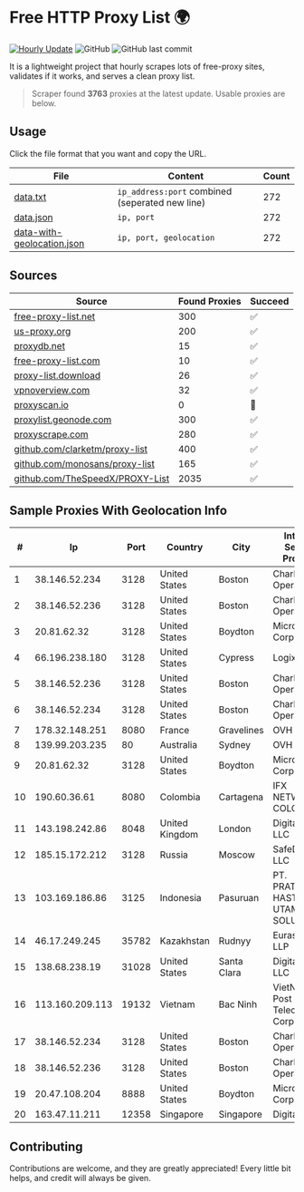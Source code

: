 
# Free HTTP Proxy List 🌍

[![Hourly Update](https://github.com/mertguvencli/http-proxy-list/actions/workflows/main.yml/badge.svg?branch=main)](https://github.com/mertguvencli/http-proxy-list/actions/workflows/main.yml)
![GitHub](https://img.shields.io/github/license/mertguvencli/http-proxy-list)
![GitHub last commit](https://img.shields.io/github/last-commit/mertguvencli/http-proxy-list)

It is a lightweight project that hourly scrapes lots of free-proxy sites, validates if it works, and serves a clean proxy list.


> Scraper found **3763** proxies at the latest update. Usable proxies are below.

## Usage

Click the file format that you want and copy the URL.


|File|Content|Count|
|----|-------|-----|
|[data.txt](https://raw.githubusercontent.com/mertguvencli/http-proxy-list/main/proxy-list/data.txt)|`ip_address:port` combined (seperated new line)|272|
|[data.json](https://raw.githubusercontent.com/mertguvencli/http-proxy-list/main/proxy-list/data.json)|`ip, port`|272|
|[data-with-geolocation.json](https://raw.githubusercontent.com/mertguvencli/http-proxy-list/main/proxy-list/data-with-geolocation.json)|`ip, port, geolocation`|272|

## Sources

|Source|Found Proxies|Succeed|
|------|-------------|-------|
|[free-proxy-list.net](https://free-proxy-list.net)|300|✅|
|[us-proxy.org](https://www.us-proxy.org)|200|✅|
|[proxydb.net](http://proxydb.net)|15|✅|
|[free-proxy-list.com](https://free-proxy-list.com/?page=&port=&type%5B%5D=http&type%5B%5D=https&up_time=0&search=Search)|10|✅|
|[proxy-list.download](https://www.proxy-list.download/HTTP)|26|✅|
|[vpnoverview.com](https://vpnoverview.com/privacy/anonymous-browsing/free-proxy-servers)|32|✅|
|[proxyscan.io](https://www.proxyscan.io)|0|🚫|
|[proxylist.geonode.com](https://proxylist.geonode.com/api/proxy-list?limit=300&page=1&sort_by=lastChecked&sort_type=desc&protocols=http,https)|300|✅|
|[proxyscrape.com](https://api.proxyscrape.com/v2/?request=displayproxies&protocol=http&timeout=10000&country=all&ssl=all&anonymity=all)|280|✅|
|[github.com/clarketm/proxy-list](https://raw.githubusercontent.com/clarketm/proxy-list/master/proxy-list-raw.txt)|400|✅|
|[github.com/monosans/proxy-list](https://raw.githubusercontent.com/monosans/proxy-list/main/proxies/http.txt)|165|✅|
|[github.com/TheSpeedX/PROXY-List](https://raw.githubusercontent.com/TheSpeedX/PROXY-List/master/http.txt)|2035|✅|


## Sample Proxies With Geolocation Info

|#|Ip|Port|Country|City|Internet Service Provider|
|-|--|----|-------|----|-------------------------|
|1|38.146.52.234|3128|United States|Boston|Charles River Operation|
|2|38.146.52.236|3128|United States|Boston|Charles River Operation|
|3|20.81.62.32|3128|United States|Boydton|Microsoft Corporation|
|4|66.196.238.180|3128|United States|Cypress|Logix|
|5|38.146.52.236|3128|United States|Boston|Charles River Operation|
|6|38.146.52.234|3128|United States|Boston|Charles River Operation|
|7|178.32.148.251|8080|France|Gravelines|OVH SAS|
|8|139.99.203.235|80|Australia|Sydney|OVH SAS|
|9|20.81.62.32|3128|United States|Boydton|Microsoft Corporation|
|10|190.60.36.61|8080|Colombia|Cartagena|IFX NETWORKS COLOMBIA|
|11|143.198.242.86|8048|United Kingdom|London|DigitalOcean, LLC|
|12|185.15.172.212|3128|Russia|Moscow|SafeData LLC|
|13|103.169.186.86|3125|Indonesia|Pasuruan|PT. PRATAMA HASTA UTAMA SOLUSINDO|
|14|46.17.249.245|35782|Kazakhstan|Rudnyy|Eurasia-Star LLP|
|15|138.68.238.19|31028|United States|Santa Clara|DigitalOcean, LLC|
|16|113.160.209.113|19132|Vietnam|Bac Ninh|VietNam Post and Telecom Corporation|
|17|38.146.52.234|3128|United States|Boston|Charles River Operation|
|18|38.146.52.236|3128|United States|Boston|Charles River Operation|
|19|20.47.108.204|8888|United States|Boydton|Microsoft Corporation|
|20|163.47.11.211|12358|Singapore|Singapore|DigitalOcean|



## Contributing

Contributions are welcome, and they are greatly appreciated! Every
little bit helps, and credit will always be given.

